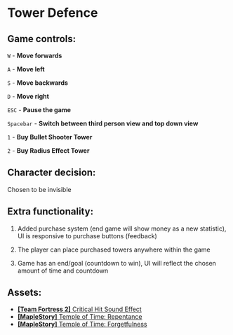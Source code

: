 
# Tower Defence

## Game controls:

`W` - **Move forwards**

`A` - **Move left**

`S` - **Move backwards**

`D` - **Move right**

`ESC` - **Pause the game**

`Spacebar` - **Switch between third person view and top down view**

`1` - **Buy Bullet Shooter Tower**

`2` - **Buy Radius Effect Tower**

## Character decision:

Chosen to be invisible

## Extra functionality:

1. Added purchase system (end game will show money as a new statistic), UI is responsive to purchase buttons (feedback)

1. The player can place purchased towers anywhere within the game

1. Game has an end/goal (countdown to win), UI will reflect the chosen amount of time and countdown

## Assets:

- [**[Team Fortress 2]** Critical Hit Sound Effect](https://www.youtube.com/watch?v=khfgXR3xUYw)
- [**[MapleStory]** Temple of Time: Repentance](https://www.youtube.com/watch?v=3loq0xBsi7o)
- [**[MapleStory]** Temple of Time: Forgetfulness](https://www.youtube.com/watch?v=mPdotLdAe7k)
